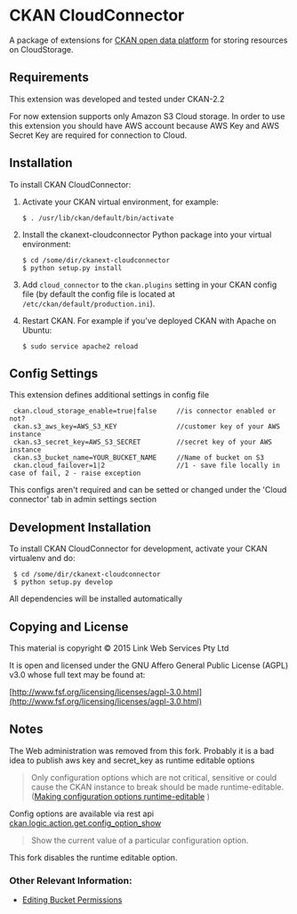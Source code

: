 # CKAN CloudConnector

A package of extensions for [CKAN open data platform](http://ckan.org/) for storing resources on CloudStorage.

## Requirements

This extension was developed and tested under CKAN-2.2

For now extension supports only Amazon S3 Cloud storage. In order to use this extension you should have AWS account because AWS Key and AWS Secret Key are required for connection to Cloud.

## Installation

To install CKAN CloudConnector:

1. Activate your CKAN virtual environment, for example:

     `$ . /usr/lib/ckan/default/bin/activate`

2. Install the ckanext-cloudconnector Python package into your virtual environment:

     ```
     $ cd /some/dir/ckanext-cloudconnector
     $ python setup.py install
     ```
3. Add ``cloud_connector`` to the ``ckan.plugins`` setting in your CKAN
   config file (by default the config file is located at
   ``/etc/ckan/default/production.ini``).

4. Restart CKAN. For example if you've deployed CKAN with Apache on Ubuntu:

     `$ sudo service apache2 reload `

## Config Settings
This extension defines additional settings in config file

     ckan.cloud_storage_enable=true|false     //is connector enabled or not?
     ckan.s3_aws_key=AWS_S3_KEY               //customer key of your AWS instance
     ckan.s3_secret_key=AWS_S3_SECRET         //secret key of your AWS instance
     ckan.s3_bucket_name=YOUR_BUCKET_NAME     //Name of bucket on S3
     ckan.cloud_failover=1|2                  //1 - save file locally in case of fail, 2 - raise exception


This configs aren't required and can be setted or changed under the 'Cloud connector' tab in admin settings section

## Development Installation

To install CKAN CloudConnector for development, activate your CKAN virtualenv and
do:

     $ cd /some/dir/ckanext-cloudconnector
     $ python setup.py develop

All dependencies will be installed automatically

## Copying and License

This material is copyright &copy; 2015 Link Web Services Pty Ltd

It is open and licensed under the GNU Affero General Public License (AGPL) v3.0 whose full text may be found at:

[http://www.fsf.org/licensing/licenses/agpl-3.0.html](http://www.fsf.org/licensing/licenses/agpl-3.0.html)


## Notes

The Web administration was removed from this fork. Probably it is a bad idea to publish aws key and secret_key as runtime editable options
> Only configuration options which are not critical, sensitive or could cause the CKAN instance to break should be made runtime-editable.
([Making configuration options runtime-editable](http://docs.ckan.org/en/latest/extensions/remote-config-update.html) )

Config options are available via rest api
[ckan.logic.action.get.config_option_show](http://docs.ckan.org/en/latest/api/index.html#ckan.logic.action.get.config_option_show)  
> Show the current value of a particular configuration option.

This fork disables the runtime editable option.

### Other Relevant Information:
* [Editing Bucket Permissions](http://docs.aws.amazon.com/AmazonS3/latest/UG/EditingBucketPermissions.html)
